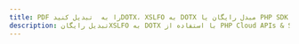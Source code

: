---title: PDF را به  تبدیل کنیدDOTX، XSLFO به DOTX مبدل رایگان یا PHP SDKdescription: تبدیل رایگانXSLFO به DOTX با استفاده از PHP Cloud APIs & SDK همچنین اسناد PDF را در Cloud ایجاد، ویرایش و رندر کنید.---